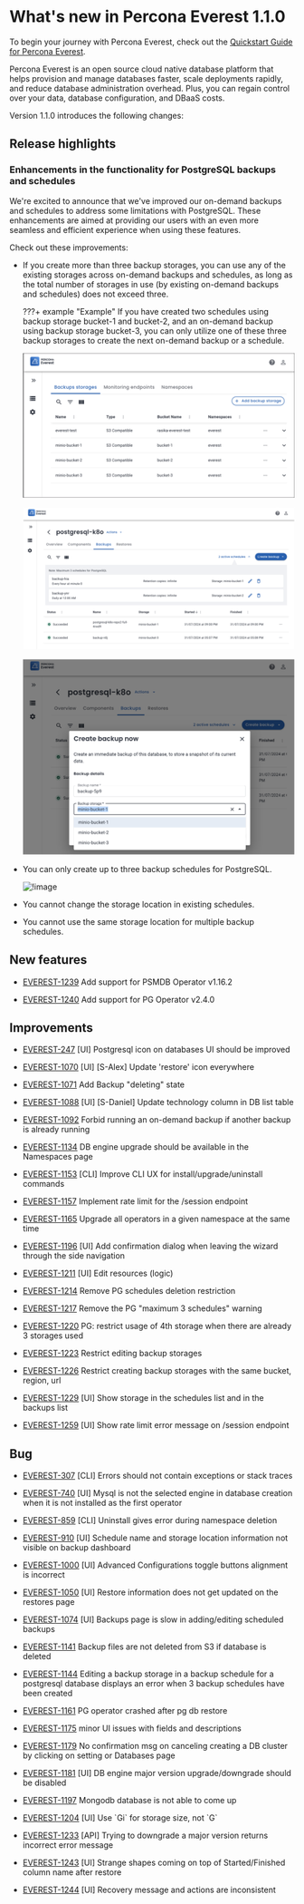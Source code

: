 # What's new in Percona Everest 1.1.0

To begin your journey with Percona Everest, check out the [Quickstart Guide for Percona Everest](../quickstart-guide/quick-install.md).

Percona Everest is an open source cloud native database platform that helps provision and manage databases faster, scale deployments rapidly, and reduce database administration overhead. Plus, you can regain control over your data, database configuration, and DBaaS costs.

Version 1.1.0 introduces the following changes:


## Release highlights

### Enhancements in the functionality for PostgreSQL backups and schedules

We're excited to announce that we've improved our on-demand backups and schedules to address some limitations with PostgreSQL. These enhancements are aimed at providing our users with an even more seamless and efficient experience when using these features.

Check out these improvements:

- If you create more than three backup storages, you can use any of the existing storages across on-demand backups and schedules, as long as the total number of storages in use (by existing on-demand backups and schedules) does not exceed three.
 

    ???+ example "Example"
        If you have created two schedules using backup storage bucket-1 and bucket-2, and an on-demand backup using backup storage bucket-3, you can only utilize one of these three backup storages to create the next on-demand backup or a schedule.


    ![!image](../images/backup_storages.png)

    ![!image](../images/pg_limitation_2.png)


    ![!image](../images/on_demand_limitation_2.png)

- You can only create up to three backup schedules for PostgreSQL.

    ![!image](max_three_schedules_pg.png)

- You cannot change the storage location in existing schedules.

- You cannot use the same storage location for multiple backup schedules.



## New features

- [EVEREST-1239](https://perconadev.atlassian.net/browse/EVEREST-1239) Add support for PSMDB Operator v1.16.2

- [EVEREST-1240](https://perconadev.atlassian.net/browse/EVEREST-1240) Add support for PG Operator v2.4.0


## Improvements

- [EVEREST-247](https://perconadev.atlassian.net/browse/EVEREST-247) \[UI\] Postgresql icon on databases UI should be improved

- [EVEREST-1070](https://perconadev.atlassian.net/browse/EVEREST-1070) \[UI\] \[S-Alex\] Update 'restore' icon everywhere

- [EVEREST-1071](https://perconadev.atlassian.net/browse/EVEREST-1071) Add Backup "deleting" state

- [EVEREST-1088](https://perconadev.atlassian.net/browse/EVEREST-1088) \[UI\] \[S-Daniel\] Update technology column in DB list table

- [EVEREST-1092](https://perconadev.atlassian.net/browse/EVEREST-1092) Forbid running an on-demand backup if another backup is already running

- [EVEREST-1134](https://perconadev.atlassian.net/browse/EVEREST-1134) DB engine upgrade should be available in the Namespaces page

- [EVEREST-1153](https://perconadev.atlassian.net/browse/EVEREST-1153) \[CLI\] Improve CLI UX for install/upgrade/uninstall commands

- [EVEREST-1157](https://perconadev.atlassian.net/browse/EVEREST-1157) Implement rate limit for the /session endpoint

- [EVEREST-1165](https://perconadev.atlassian.net/browse/EVEREST-1165) Upgrade all operators in a given namespace at the same time

- [EVEREST-1196](https://perconadev.atlassian.net/browse/EVEREST-1196) \[UI\] Add confirmation dialog when leaving the wizard through the side navigation

- [EVEREST-1211](https://perconadev.atlassian.net/browse/EVEREST-1211) \[UI\] Edit resources \(logic\)

- [EVEREST-1214](https://perconadev.atlassian.net/browse/EVEREST-1214) Remove PG schedules deletion restriction

- [EVEREST-1217](https://perconadev.atlassian.net/browse/EVEREST-1217) Remove the PG "maximum 3 schedules" warning 

- [EVEREST-1220](https://perconadev.atlassian.net/browse/EVEREST-1220) PG: restrict usage of 4th storage when there are already 3 storages used

- [EVEREST-1223](https://perconadev.atlassian.net/browse/EVEREST-1223) Restrict editing backup storages 

- [EVEREST-1226](https://perconadev.atlassian.net/browse/EVEREST-1226) Restrict creating backup storages with the same bucket, region, url 

- [EVEREST-1229](https://perconadev.atlassian.net/browse/EVEREST-1229) \[UI\] Show storage in the schedules list and in the backups list

- [EVEREST-1259](https://perconadev.atlassian.net/browse/EVEREST-1259) \[UI\] Show rate limit error message on /session endpoint

## Bug

- [EVEREST-307](https://perconadev.atlassian.net/browse/EVEREST-307) \[CLI\] Errors should not contain exceptions or stack traces

- [EVEREST-740](https://perconadev.atlassian.net/browse/EVEREST-740) \[UI\] Mysql is not the selected engine in database creation when it is not installed as the first operator

- [EVEREST-859](https://perconadev.atlassian.net/browse/EVEREST-859) \[CLI\] Uninstall gives error during namespace deletion

- [EVEREST-910](https://perconadev.atlassian.net/browse/EVEREST-910) \[UI\] Schedule name and storage location information not visible on backup dashboard

- [EVEREST-1000](https://perconadev.atlassian.net/browse/EVEREST-1000) \[UI\] Advanced Configurations toggle buttons alignment is incorrect

- [EVEREST-1050](https://perconadev.atlassian.net/browse/EVEREST-1050) \[UI\] Restore information does not get updated on the restores page

- [EVEREST-1074](https://perconadev.atlassian.net/browse/EVEREST-1074) \[UI\] Backups page is slow in adding/editing scheduled backups

- [EVEREST-1141](https://perconadev.atlassian.net/browse/EVEREST-1141) Backup files are not deleted from S3 if database is deleted

- [EVEREST-1144](https://perconadev.atlassian.net/browse/EVEREST-1144) Editing a backup storage in a backup schedule for a postgresql database displays an error when 3 backup schedules have been created

- [EVEREST-1161](https://perconadev.atlassian.net/browse/EVEREST-1161) PG operator crashed after pg db restore

- [EVEREST-1175](https://perconadev.atlassian.net/browse/EVEREST-1175) minor UI issues with fields and descriptions

- [EVEREST-1179](https://perconadev.atlassian.net/browse/EVEREST-1179) No confirmation msg on canceling creating a DB cluster by clicking on setting or Databases page 

- [EVEREST-1181](https://perconadev.atlassian.net/browse/EVEREST-1181) \[UI\] DB engine major version upgrade/downgrade should be disabled

- [EVEREST-1197](https://perconadev.atlassian.net/browse/EVEREST-1197) Mongodb database is not able to come up

- [EVEREST-1204](https://perconadev.atlassian.net/browse/EVEREST-1204) \[UI\] Use \`Gi\` for storage size, not \`G\`

- [EVEREST-1233](https://perconadev.atlassian.net/browse/EVEREST-1233) \[API\] Trying to downgrade a major version returns incorrect error message

- [EVEREST-1243](https://perconadev.atlassian.net/browse/EVEREST-1243) \[UI\] Strange shapes coming on top of Started/Finished column name after restore

- [EVEREST-1244](https://perconadev.atlassian.net/browse/EVEREST-1244) \[UI\] Recovery message and actions are inconsistent

